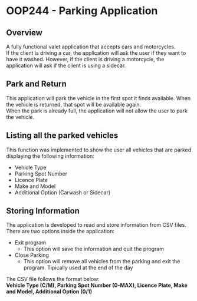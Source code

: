 # OOP244 - Parking Application

## Overview
A fully functional valet application that accepts cars and motorcycles.  
If the client is driving a car, the application will ask the user if they want to have it washed. However, if the client is driving a motorcycle, the application will ask if the client is using a sidecar.

## Park and Return
This application will park the vehicle in the first spot it finds available. When the vehicle is returned, that spot will be available again.  
When the park is already full, the application will not allow the user to park the vehicle.  

## Listing all the parked vehicles
This function was implemented to show the user all vehicles that are parked displaying the following information:
- Vehicle Type
- Parking Spot Number
- Licence Plate
- Make and Model
- Additional Option (Carwash or Sidecar)  
  
## Storing Information
The application is developed to read and store information from CSV files. There are two options inside the application: 
- Exit program
  - This option will save the information and quit the program
- Close Parking
  - This option will remove all vehicles from the parking and exit the program. Tipically used at the end of the day
  
The CSV file follows the format below:  
**Vehicle Type (C/M), Parking Spot Number (0-MAX), Licence Plate, Make and Model, Additional Option (0/1)**  
